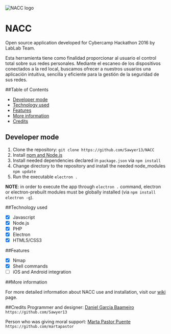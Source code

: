 ![NACC logo](https://github.com/https://github.com/Sawyer13/NACC)

# NACC
Open source application developed for Cybercamp Hackathon 2016 by LabLab Team.

Esta herramienta tiene como finalidad proporcionar al usuario el control total sobre sus redes personales. Mediante el escaneo de los dispositivos conectados a la red local, buscamos ofrecer a nuestros usuarios una aplicación intuitiva, sencilla y eficiente para la gestión de la seguridad de sus redes.

##Table of Contents
* [Developer mode](https://github.com/Sawyer13/NACC#developer-mode)
* [Technology used](https://github.com/Sawyer13/NACC#technology-used)
* [Features](https://github.com/Sawyer13/NACC#features)
* [More information](https://github.com/Sawyer13/NACC/wiki)
* [Credits](https://github.com/Sawyer13/NACC#credits)

## Developer mode
1. Clone the repository: `git clone https://github.com/Sawyer13/NACC`
2. Install [npm and Node.js](https://nodejs.org/en/download/)
3. Install needed dependencies declared in `package.json` via
  `npm install`
4. Change directory to the repository and install the needed node_modules
  `npm update`
5. Run the executable `electron .`

**NOTE**: in order to execute the app through `electron .` command, electron or electron-prebuilt modules must be globally installed (via `npm install electron -g`).

##Technology used

  - [x] Javascript
  - [x] Node.js
  - [x] PHP
  - [x] Electron
  - [x] HTML5/CSS3

##Features

  - [x] Nmap
  - [x] Shell commands
  - [ ] iOS and Android integration

##More information

For more detailed information about NACC use and installation, visit our [wiki](https://github.com/Sawyer13/NACC/wiki) page.

##Credits
Programmer and designer:
[Daniel García Baameiro](https://es.linkedin.com/in/daniel-garcía-baameiro)
`https://github.com/Sawyer13`

Person who was giving moral support:
[Marta Pastor Puente](https://es.linkedin.com/in/marta-pastor-puente)
`https://github.com/martapastor`

